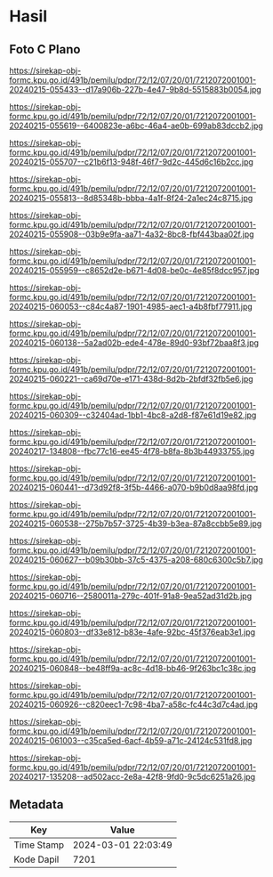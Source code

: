 # Hasil

## Foto C Plano

https://sirekap-obj-formc.kpu.go.id/491b/pemilu/pdpr/72/12/07/20/01/7212072001001-20240215-055433--d17a906b-227b-4e47-9b8d-5515883b0054.jpg

https://sirekap-obj-formc.kpu.go.id/491b/pemilu/pdpr/72/12/07/20/01/7212072001001-20240215-055619--6400823e-a6bc-46a4-ae0b-699ab83dccb2.jpg

https://sirekap-obj-formc.kpu.go.id/491b/pemilu/pdpr/72/12/07/20/01/7212072001001-20240215-055707--c21b6f13-948f-46f7-9d2c-445d6c16b2cc.jpg

https://sirekap-obj-formc.kpu.go.id/491b/pemilu/pdpr/72/12/07/20/01/7212072001001-20240215-055813--8d85348b-bbba-4a1f-8f24-2a1ec24c8715.jpg

https://sirekap-obj-formc.kpu.go.id/491b/pemilu/pdpr/72/12/07/20/01/7212072001001-20240215-055908--03b9e9fa-aa71-4a32-8bc8-fbf443baa02f.jpg

https://sirekap-obj-formc.kpu.go.id/491b/pemilu/pdpr/72/12/07/20/01/7212072001001-20240215-055959--c8652d2e-b671-4d08-be0c-4e85f8dcc957.jpg

https://sirekap-obj-formc.kpu.go.id/491b/pemilu/pdpr/72/12/07/20/01/7212072001001-20240215-060053--c84c4a87-1901-4985-aec1-a4b8fbf77911.jpg

https://sirekap-obj-formc.kpu.go.id/491b/pemilu/pdpr/72/12/07/20/01/7212072001001-20240215-060138--5a2ad02b-ede4-478e-89d0-93bf72baa8f3.jpg

https://sirekap-obj-formc.kpu.go.id/491b/pemilu/pdpr/72/12/07/20/01/7212072001001-20240215-060221--ca69d70e-e171-438d-8d2b-2bfdf32fb5e6.jpg

https://sirekap-obj-formc.kpu.go.id/491b/pemilu/pdpr/72/12/07/20/01/7212072001001-20240215-060309--c32404ad-1bb1-4bc8-a2d8-f87e61d19e82.jpg

https://sirekap-obj-formc.kpu.go.id/491b/pemilu/pdpr/72/12/07/20/01/7212072001001-20240217-134808--fbc77c16-ee45-4f78-b8fa-8b3b44933755.jpg

https://sirekap-obj-formc.kpu.go.id/491b/pemilu/pdpr/72/12/07/20/01/7212072001001-20240215-060441--d73d92f8-3f5b-4466-a070-b9b0d8aa98fd.jpg

https://sirekap-obj-formc.kpu.go.id/491b/pemilu/pdpr/72/12/07/20/01/7212072001001-20240215-060538--275b7b57-3725-4b39-b3ea-87a8ccbb5e89.jpg

https://sirekap-obj-formc.kpu.go.id/491b/pemilu/pdpr/72/12/07/20/01/7212072001001-20240215-060627--b09b30bb-37c5-4375-a208-680c6300c5b7.jpg

https://sirekap-obj-formc.kpu.go.id/491b/pemilu/pdpr/72/12/07/20/01/7212072001001-20240215-060716--2580011a-279c-401f-91a8-9ea52ad31d2b.jpg

https://sirekap-obj-formc.kpu.go.id/491b/pemilu/pdpr/72/12/07/20/01/7212072001001-20240215-060803--df33e812-b83e-4afe-92bc-45f376eab3e1.jpg

https://sirekap-obj-formc.kpu.go.id/491b/pemilu/pdpr/72/12/07/20/01/7212072001001-20240215-060848--be48ff9a-ac8c-4d18-bb46-9f263bc1c38c.jpg

https://sirekap-obj-formc.kpu.go.id/491b/pemilu/pdpr/72/12/07/20/01/7212072001001-20240215-060926--c820eec1-7c98-4ba7-a58c-fc44c3d7c4ad.jpg

https://sirekap-obj-formc.kpu.go.id/491b/pemilu/pdpr/72/12/07/20/01/7212072001001-20240215-061003--c35ca5ed-6acf-4b59-a71c-24124c531fd8.jpg

https://sirekap-obj-formc.kpu.go.id/491b/pemilu/pdpr/72/12/07/20/01/7212072001001-20240217-135208--ad502acc-2e8a-42f8-9fd0-9c5dc6251a26.jpg


## Metadata

| Key        | Value               |
| ---------- | ------------------- |
| Time Stamp | 2024-03-01 22:03:49 |
| Kode Dapil | 7201                |



